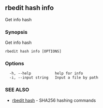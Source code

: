## rbedit hash info

Get info hash

### Synopsis


Get info hash

```
rbedit hash info [OPTIONS]
```

### Options

```
  -h, --help           help for info
  -i, --input string   Input a file by path
```

### SEE ALSO

* [rbedit hash](rbedit_hash.md)	 - SHA256 hashing commands

